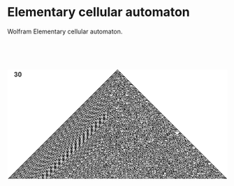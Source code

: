# Elementary cellular automaton

Wolfram Elementary cellular automaton.

<br>
<br>
<br>

![Elementary cellular automaton](https://github.com/fwend/Elementary-cellular-automaton/blob/master/ca%20java.png "Elementary cellular automaton")
